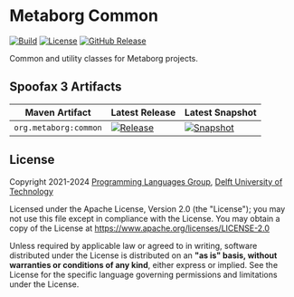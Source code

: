 <!--
!! THIS FILE WAS GENERATED USING repoman !!
Modify `repo.yaml` instead and use `repoman` to update this file
See: https://github.com/metaborg/metaborg-gradle/
-->

# Metaborg Common
[![Build][github-badge:build]][github:build]
[![License][license-badge]][license]
[![GitHub Release][github-badge:release]][github:release]

Common and utility classes for Metaborg projects.


## Spoofax 3 Artifacts


| Maven Artifact | Latest Release | Latest Snapshot |
|----------|----------------|-----------------|
| `org.metaborg:common` | [![Release][mvn-rel-badge:org.metaborg:common]][mvn:org.metaborg:common] | [![Snapshot][mvn-snap-badge:org.metaborg:common]][mvn:org.metaborg:common] |




## License
Copyright 2021-2024 [Programming Languages Group](https://pl.ewi.tudelft.nl/), [Delft University of Technology](https://www.tudelft.nl/)

Licensed under the Apache License, Version 2.0 (the "License"); you may not use this file except in compliance with the License. You may obtain a copy of the License at <https://www.apache.org/licenses/LICENSE-2.0>

Unless required by applicable law or agreed to in writing, software distributed under the License is distributed on an **"as is" basis, without warranties or conditions of any kind**, either express or implied. See the License for the specific language governing permissions and limitations under the License.

[github-badge:build]: https://img.shields.io/github/actions/workflow/status/metaborg/common/build.yaml
[github:build]: https://github.com/metaborg/common/actions
[license-badge]: https://img.shields.io/github/license/metaborg/common
[license]: https://github.com/metaborg/common/blob/master/LICENSE.md
[github-badge:release]: https://img.shields.io/github/v/release/metaborg/common?display_name=release
[github:release]: https://github.com/metaborg/common/releases
[mvn:org.metaborg:common]: https://artifacts.metaborg.org/#nexus-search;gav~org.metaborg~common~~~
[mvn-rel-badge:org.metaborg:common]: https://img.shields.io/nexus/r/org.metaborg/common?server=https%3A%2F%2Fartifacts.metaborg.org&label=%20
[mvn-snap-badge:org.metaborg:common]: https://img.shields.io/nexus/s/org.metaborg/common?server=https%3A%2F%2Fartifacts.metaborg.org&label=%20
